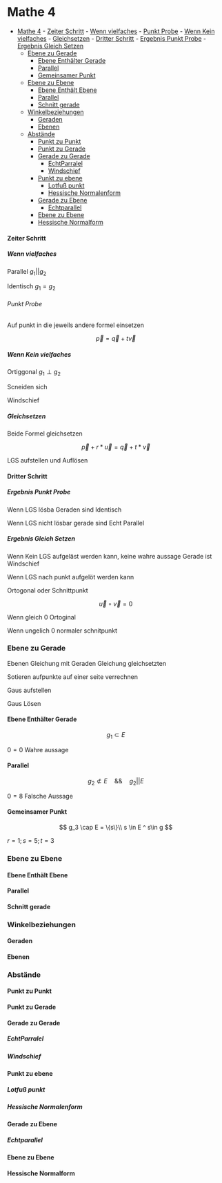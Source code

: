 # Mathe 4

<!-- @import "[TOC]" {cmd="toc" depthFrom=1 depthTo=6 orderedList=false} -->

<!-- code_chunk_output -->

- [Mathe 4](#-mathe-4-)
      - [Zeiter Schritt](#-zeiter-schritt-)
        - [Wenn vielfaches](#-wenn-vielfaches-)
          - [Punkt Probe](#-punkt-probe-)
        - [Wenn Kein vielfaches](#-wenn-kein-vielfaches-)
        - [Gleichsetzen](#-gleichsetzen-)
      - [Dritter Schritt](#-dritter-schritt-)
        - [Ergebnis Punkt Probe](#-ergebnis-punkt-probe-)
        - [Ergebnis Gleich Setzen](#-ergebnis-gleich-setzen-)
    - [Ebene zu Gerade](#-ebene-zu-gerade-)
      - [Ebene Enthälter Gerade](#-ebene-enthälter-gerade-)
      - [Parallel](#-parallel-)
      - [Gemeinsamer Punkt](#-gemeinsamer-punkt-)
    - [Ebene zu Ebene](#-ebene-zu-ebene-)
      - [Ebene Enthält Ebene](#-ebene-enthält-ebene-)
      - [Parallel](#-parallel--)
      - [Schnitt gerade](#-schnitt-gerade-)
    - [Winkelbeziehungen](#-winkelbeziehungen-)
      - [Geraden](#-geraden-)
      - [Ebenen](#-ebenen-)
    - [Abstände](#-abstände-)
      - [Punkt zu Punkt](#-punkt-zu-punkt-)
      - [Punkt zu Gerade](#-punkt-zu-gerade-)
      - [Gerade zu Gerade](#-gerade-zu-gerade-)
        - [EchtParralel](#-echtparralel-)
        - [Windschief](#-windschief-)
      - [Punkt zu ebene](#-punkt-zu-ebene-)
        - [Lotfuß punkt](#-lotfuß-punkt-)
        - [Hessische Normalenform](#-hessische-normalenform-)
      - [Gerade zu Ebene](#-gerade-zu-ebene-)
        - [Echtparallel](#-echtparallel-)
      - [Ebene zu Ebene](#-ebene-zu-ebene--1)
      - [Hessische Normalform](#-hessische-normalform-)

<!-- /code_chunk_output -->
<!-- 
## Vektoren

Vektor

Ein in Pfeilen angegebene Richtung oder Verbindungsweg zwischen zwei punkten

die Pfeile parallel, gleich orientiert und gleich lang sind

### Darstellung

#### Schreibweise

immer mit Pfeil über dem Buchstaben nach rechts

$$
\vec{a}\\
$$

Die Großbuchstaben geben hierbei Punkte an

$$
\vec{AB}\\
$$

#### Direktere darstellung

Definition durch die x,y und z werte
$$
\vec{a}=(x|y|z)\\
oder \\
\vec{a}=\begin{pmatrix}
X\\
Y\\
Z
\end{pmatrix}
$$

definition durch x,y Werte

$$
\vec{AB}\\
A=(1;1)\\
b=(2;2)\\
$$

Länge und richhtung

$$
\vec{a}=(2;45°)
$$

### betrang/ länge berechnen von Vector

$$
\vert \vec{a} \vert =\sqrt{{a_1}^2+{a_2}^2...}
$$

### Winkel Zwischen Zwei Vectoren Berechnen

$$
\cos(\varphi)=\frac{a_1*b_1+a_2*b_2 ...}{\vert \vec{a}\vert* \vert \vec{b}\vert}
$$

### Umrechnung

#### zwei Punnkten zu x,y Richtung

$$
A(a_1|a_1)\\
B(b_2|b_2)
$$

$$
\vec{v}=\begin{pmatrix}
  v_x\\
  v_y
\end{pmatrix}=\begin{pmatrix}
  b_1-a_1\\
  b_2-a_2
\end{pmatrix}
$$

#### x,y Richtung zu Länge und winkel

$$
\vec{v}=(\vert\vec{v}\vert;a)
$$

$$
\vert\vec{v}\vert =\sqrt{{v_x}^2+{v_y}^2}
$$

$$
a=\tan^{-1}(\frac{v_y}{v_x})
$$

#### Länge und winkel zu x,y Richtung

$$
\vec{v}=\begin{pmatrix}
  v_x\\
  v_y
\end{pmatrix}
$$

$$
v_x=\vert\vec{v}\vert *\cos(a)\\
v_y=\vert\vec{v}\vert *\sin(a)\\
$$

#### zu x,y Richtung zu zwei Punnkten

benötigt eine vorgegebenen punkt

$$
A(a_1|a_2)
$$

$$
\begin{pmatrix}
  b_1\\
  b_2
\end{pmatrix} =\begin{pmatrix}
  a_1-v_x\\
  a_2-v_y
\end{pmatrix}
$$

$$
B(b_1|b_2)
$$
### Rechnen mit Vectoren

#### Addition und Substraktion

beliebigerweiterbar

$$
\vec{a}+\vec{b}=\begin{pmatrix}
  a_x\\
  a_y\\
  a_z
\end{pmatrix}+\begin{pmatrix}
  b_x\\
  b_y\\
  b_z
\end{pmatrix}=\begin{pmatrix}
  a_x+b_x\\
  a_y+b_y\\
  a_z+b_z
\end{pmatrix}
$$

$$
\vec{a}-\vec{b}=\begin{pmatrix}
  a_x\\
  a_y\\
  a_z
\end{pmatrix}-\begin{pmatrix}
  b_x\\
  b_y\\
  b_z
\end{pmatrix}=\begin{pmatrix}
  a_x-b_x\\
  a_y-b_y\\
  a_z-b_z
\end{pmatrix}
$$

#### Rechengesetze

kommutativgesetz

$$
\vec{a}+\vec{b}=\vec{b}+\vec{a}
$$

Assoziativgesetz

$$
(\vec{a}+\vec{b})+\vec{c}=\vec{a}+(\vec{b}+\vec{c})
$$

Existenz eines neutralen Elemntes

$$
\vec{a}+\vec{0}=\vec{b}
$$

Existenz inverser Elemente

$$
\vec{a}+(-\vec{a})=\vec{0}
$$

#### Skalar multiplkation

multiplikation eines vectors mit einer reellen zahl (Skalar)

$$
\lambda*\vec{a}=\lambda*\begin{pmatrix}
  a_x\\
  a_y\\
  a_z
\end{pmatrix}=\begin{pmatrix}
  \lambda*a_x\\
  \lambda*a_y\\
  \lambda*a_z
\end{pmatrix}
$$

---

$$
\lambda =0\\
\lambda*\vec{v}=0*\vec{v}=\vec{0}=\begin{pmatrix}
 0\\
 0\\
0
\end{pmatrix}
$$

---

$$
\vec{v} =\vec{0}\\\
\\
\lambda\vec{v} =\lambda*\vec{0}=\vec{0}
$$

---

$$
\vec{v}\neq\vec{0} \And \lambda \neq 0 \\\
\\
\begin{align*}
  \lambda>0& \implies\lambda\vec{v}\uparrow\uparrow\vec{v}\\
  \lambda<0&\implies\lambda\vec{v}\uparrow\downarrow\vec{v}\\
  \lambda\in\mathbb{R}&\implies\lambda\vec{v}||\vec{v}\\
  |\lambda*\vec{v}|&=|\lambda|*|\vec{v}|
\end{align*}
$$

---

$$
\lambda,\mu =\text{Skalare}\\\ \\
\begin{align*}
a)& \quad \lambda*(\mu*\vec{v})=(\lambda*\mu)*\vec{v} \\
b)& \quad (\lambda+\mu)*\vec{v} =\lambda\vec{v}+\mu\vec{v}\\
C)&\quad 1*\vec{v}=\vec{v}\\
\end{align*}
$$

### Vektor typen

#### Einheitsverktor

Ein vector mit der länge 1

$$
\begin{align*}
\vec{a}^0&=\frac{1}{|\vec{a}|}*\vec{a}\\
&=\frac{1}{5}*\begin{pmatrix}3\\-4\end{pmatrix} \\
&=\begin{pmatrix}
  \frac{3}{5}\\
  \frac{4}{5}
\end{pmatrix}
\end{align*}
$$

#### Gegensvektor

Gleicher vektor aber in die entgegen gesetzte richtung

$$
\vec{a}\rightarrow-\vec{a}
$$

#### Ortsvektor

Beginnt immer am koordinaten ursprung und hat ein ende an einem punkt

#### Skalar

eine Relelle zahl

### Kollineare und Komplanare Vektoren

Wenn etwas kollinear oder komplanar ist bedeutet das es auch Linear abhänig wen es nicht das 

#### Kollinear

Ein vektor ist kolinear zu einem Vektor wenn er zu diesem auf irgendwie parallel zueinander sind,  die richtung in die sie verlaufen spielt keine rolle

wenn ein vektor parallel zu einem andern ist ist er durch ein vielfaches des anderen vektores darstellbar so kann man feststellen ob diesen linear abhänigsind oder nicht

$$
\vec{b}=k*\vec{a}\\
\begin{pmatrix}2\\1\end{pmatrix}=k*\begin{pmatrix}4\\2\end{pmatrix} \\
\begin{align*}\\
I_x:&2=k*4 \implies &k_1=\frac{1}{2}\\
II_y:&1=k*2 \implies& k_2=\frac{1}{2}\\
\end{align*}
\\
k_1=k_2\\
\implies \text{linear Abhänig}
$$

---

$$
\vec{c}=k*\vec{a}\\
\begin{pmatrix}4\\4\end{pmatrix}=k*\begin{pmatrix}4\\2\end{pmatrix} \\\
\\
\begin{align*}
I_x:&4=k*4 \implies &k_1=1\\
II_y:&4=k*2 \implies& k_2=2\\
\end{align*}
\\
k_1 \neq k_2\\
\implies \text{linear unabhänig}
$$

$$
\vec{a}\parallel\vec{b}\\
\vec{a}\nparallel\vec{c}
$$
#### Komplanar

erst in drei deminsionalen raum relevant

Ein vektor ist Komplanar zu einem anderen vektor wenn die vektoren zusamen eine ebene aufspannen sie müssen dafür nicht umbedinkt parallel sein oder in die gleiche richtung verlaufen

$$
\vec{c}=r*\vec{a}+s*\vec{b}\\
\vec{a}=\begin{pmatrix}2\\3\\4\end{pmatrix};
\vec{b}=\begin{pmatrix}4\\5\\6\end{pmatrix};
\vec{c}=\begin{pmatrix}1\\5\\3\end{pmatrix}
$$

$$
\begin{align*}
I_x:&1 =2r+4s \\
II_y:& 2=3r+5s\\
III_z:& 3=4r+6s\\
\end{align*}
$$

$$
\begin{align*}
&I_x :&  1 &=2r+4s & |&-4s\\
& & 1-4s&=2r & |& :2 \\
&I_x':&\frac{1}{2}-2s&=r&&&
\end{align*}
$$

$$
\begin{align*}
&r \text{ in } II :& 2  &=3(\frac{	1}{2}-2s)+5s & & \\
& & 2  &=\frac{3}{2}-6s+5s & |&-\frac{3}{2} \\
& & \frac{1}{2}  &=-s & |&*(-1) \\
& &  s &=-\frac{1}{2} & & \\
%& &   &= & |& \\
\end{align*}
$$

$$
\begin{align*}
&s \text{ in } I_x': & \frac{1}{2}-2*(-\frac{1}{2})  &=r & & \\
& & \frac{3}{2}  &=t & & \\
%& &   &= & |& \\
\end{align*}
$$

probe

$$
3=4*\frac{3}{2} +6*(-\frac{1}{2})\\
3=3 \\
\implies \text{ Die Vektoren sind Linear abhänig}
$$

### Basisverktoren

$$
\vec{e_1}=\begin{pmatrix}1\\0\\0\end{pmatrix};
\vec{e_2}=\begin{pmatrix}0\\1\\0\end{pmatrix};
\vec{e_3}=\begin{pmatrix}0\\0\\1\end{pmatrix};
$$

Aus diesen kann man jeden vektor bilden

$$
\vec{a} =
x*\begin{pmatrix}1\\0\\0\end{pmatrix}+
y*\begin{pmatrix}0\\1\\0\end{pmatrix}+
z*\begin{pmatrix}0\\0\\1\end{pmatrix}
$$

### Skalar produkt
 
immer eine zahl

$$
\vec{a}\circ\vec{b} \quad \LARGE \rightarrow \normalsize \quad a_x*b_x+a_y*b_y \\
\vec{a}\circ\vec{b} \quad \LARGE \rightarrow \normalsize \quad a_x*b_x+a_y*b_y+a_z*b_z
$$

$$
\cos \varphi = \frac{\vec{a}\circ\vec{b}}{|\vec{a}|*|\vec{b}|}
$$

Bei
nötig da eine betrag nie negativ sein kann oder auch ein Volumen bei der spat Berechnung
$$
|\vec{a} \circ \vec{b}| \\
|\text{skalar}| \\
\text{skalar} * \text{skalar}
$$

### Kreuzprodukt

Nur in $\mathbb{R}^3$
Ergebnis Vektor steht Ortogonal(senkrech) auf $\vec{a}$ und $\vec{b}$

$$
\vec{c}=\vec{a} \times \vec{b}
$$

#### rechte hand regel

richting nach rechter hand regel

Pistolen hand und mittel finger 90° zur handfläche

bsp.:
daumen ist ist richtung von $\vec{a}$
zeigefinger ist ist richtung von $\vec{b}$
mittelfinger ist ist richtung von $\vec{c}$

#### betrag

betrag von $\vec{a}\times\vec{b}$ ist die fläche des parallelograms zwischen $\vec{a}$ und $\vec{b}$

$$
A= |\vec{a}\times\vec{b}| = |\vec{a}|*|\vec{b}|*\sin(\alpha)
$$

#### Rechenregeln

$$
\begin{align*}
\vec{a}\times\vec{b} &= -(\vec{a}\times\vec{b}) \\
\lambda(\vec{a}\times\vec{b}) &= (\lambda\vec{a})\times \vec{b} = \vec{a} \times (\lambda\vec{b}) \\ 
(\vec{a}\times\vec{b})\times\vec{c}  &= \vec{a}\times\vec{b}+\vec{b}\times\vec{c}\\
\vec{a}\times\vec{b} &=  \vec{0} \to \text{Prüfung auf lineare abhänigkeit}
\end{align*} \\
$$

#### rechnen

$$
\vec{a_1}=\begin{pmatrix}a_1\\a_2\\a_3\end{pmatrix};
\vec{b_2}=\begin{pmatrix}b_1\\b_2\\b_3\end{pmatrix}; \vec{a},\vec{b}\in \mathbb{R}^3
$$

1. Es werden die beiden Vektoren jeweils nochmal unter sich selbst Geschieben
2. Oberste und unterste wegstreichen
3. die blaunen vektoren mit dem gegenüberliegenden aber eins weiterunterliegenenn kreuzen
4. die letzten (grün) werden nicht mehr gekreuzt

$$
\vec{a}\times\vec{b}=
\begin{pmatrix}a_1\\a_2\\a_3\end{pmatrix}\times\begin{pmatrix}b_1\\b_2\\b_3\end{pmatrix} =
\begin{align*}
&\begin{pmatrix}\cancel{a_1}\\ \textcolor{blue}{a_2}\\ \textcolor{blue}{a_3}\end{pmatrix}\begin{pmatrix}{\cancel{b_1}}\\\textcolor{blue}b{_2}\\\textcolor{blue}{b_3}\end{pmatrix}\\
&\begin{pmatrix}\textcolor{blue}{a_1}\\\textcolor{green}{a_2}\\\cancel{a_3}\end{pmatrix}\begin{pmatrix} \textcolor{blue}{b_1}\\ \textcolor{green}{b_2}\\\cancel{b_3}\end{pmatrix}
\end{align*}=
$$
$$
\begin{align*}
&\begin{pmatrix}\cancel{a_1}\\ \textcolor{blue}{a_2}\searrow b_3\\ \textcolor{blue}{a_3}\searrow b_1\end{pmatrix}\begin{pmatrix}{\cancel{b_1}}\\ a_1\swarrow \textcolor{blue}b{_2}\\ a_2\swarrow \textcolor{blue}{b_3}\end{pmatrix}\\
&\begin{pmatrix}\textcolor{blue}{a_1}\searrow b_2\\\textcolor{green}{a_2}\\\cancel{a_3}\end{pmatrix}\begin{pmatrix} a_2\swarrow \textcolor{blue}{b_1}\\ \textcolor{green}{b_2}\\\cancel{b_3}\end{pmatrix}
\end{align*}
= \begin{pmatrix}a_2*b_3-b_2*a_1\\a_3*b_1-b_3*a_2\\a_1*b_3-b_1*a_2\end{pmatrix} = \begin{pmatrix}c_1\\c_2\\c_3\end{pmatrix}
$$

#### Fläche
##### Fläche Parallelogramm

$$
A_\# = |\vec{a}\times\vec{b}|
$$

##### Fläche Dreiceck

$$
A_\triangle = \frac{1}{2} *|\vec{a}\times\vec{b}|
$$

#### Vloumen

##### Spat

$$
V_{spat} = |(\vec{a}\times\vec{b})\circ\vec{c}|
$$

Wenn =0 sind die Vektoren linear abhängig

##### Prisma

$$
V = \frac{1}{2}|(\vec{a}\times\vec{b})\circ\vec{c}|
$$

##### 4-Seitige Pyramide

$$
V = \frac{1}{3}|(\vec{a}\times\vec{b})\circ\vec{c}|
$$

##### Tetraeder 3-Seitige Pyramide

$$
V = \frac{1}{6}|(\vec{a}\times\vec{b})\circ\vec{c}|
$$

## Geraden

Standart Darstellung 
$$
\vec{x}=\vec{p}+\lambda*\vec{u} \\
$$

gerade wird durch 2 punkte festgelegt
### Aufstellen
$$
P=(1,2,3) \\
Q=(3,2,1) \\\
\\
\vec{x}=\vec{p}+\lambda*\vec{u} \\\
\\
\vec{p}=\begin{pmatrix}P_x\\ P_y\\ P_z\end{pmatrix}-\begin{pmatrix}0\\0\\0\end{pmatrix} =\begin{pmatrix}1\\ 2\\3\end{pmatrix}\\
\vec{u} = \begin{pmatrix}Q_x\\ Q_y\\ Q_z\end{pmatrix}-\begin{pmatrix}P_x\\ P_y\\ P_z\end{pmatrix}=\begin{pmatrix}2\\ 0\\-2\end{pmatrix} \\
\vec{x}=\begin{pmatrix}1\\ 2\\ 3\end{pmatrix}+\lambda*\begin{pmatrix}2\\ 0\\ -2\end{pmatrix} \\
$$

### prüfen ob ein punkt auf der geraden liegt

Der punkt wird als x eingesetzt und nur wenn alle drei Ergebnisse gleich sind ist der punkt auf der grade

$$
\vec{a}=\begin{pmatrix}
  0\\-1\\10
\end{pmatrix}; \qquad \vec{x}=\begin{pmatrix}3\\2\\1\end{pmatrix}+s*\begin{pmatrix}-1\\-1\\3\end{pmatrix}
$$

$$
\begin{rcases}
  0&=3-5 &\implies s=3\\
  -1&=2-5 &\implies s=3 \\
  10 &=1+3s &\implies s=3
\end{rcases}
= \qquad;A\in g
$$

### Durch stoß punkt

in der regel auf einer koordinaten eben

$$
\begin{rcases}
  S(s_1|s_2|s_3)\\
  x_1; x_2 : s_3 =0
\end{rcases}
\implies \vec{s}=\begin{pmatrix}s_1\\s_2\\0\end{pmatrix}
\qquad s_1,s_2 \in \mathbb{R}
$$

$$
\begin{pmatrix}s_1\\s_2\\0\end{pmatrix}=\begin{pmatrix}2\\-1\\2\end{pmatrix}+t*\begin{pmatrix}-2\\6\\4\end{pmatrix} \begin{matrix}
  \\
  \\
  \implies III: 0=2+4t \implies t=-0,5
\end{matrix}
$$
$$
t \text{ in } I : s_1 = 2-0,5-(-2) \implies s_1=3\\
t \text{ in } II : s_2 = -1+6*(-0,5) \implies s_2 = -4 \\
\implies S(3|-4|0)
$$

<!-- ### mit Varable -->
<!--
### Koordinaten gleichung

auch Paramterfreie darstellung

$$
x_2 =mx_1+t
$$

## Parameter From

$$
\vec{x}=\begin{pmatrix}x_1\\x_2\end{pmatrix}=\begin{pmatrix}a_1\\a_2\end{pmatrix}+\lambda*\begin{pmatrix}1\\ m\end{pmatrix}; \qquad\lambda\in\mathbb{R} \\\
oder\\
\vec{x}=\begin{pmatrix}x\\ y\end{pmatrix}=\begin{pmatrix}x\\ mx+t\end{pmatrix}+\lambda*\begin{pmatrix}0\\ t\end{pmatrix}; \qquad x\in\mathbb{R}
$$

### Normalen Form

$$
\vec{n}\circ\vec{x}=\vec{n}\circ\vec{a} \Leftrightarrow \vec{n}\circ (\vec{x}-\vec{a})=0
$$

$\vec{n}$ erhält man indem zwei koordinaten von $\vec{u}$ miteindander vertauscht werden und eine koordinaten von den getaischenten mit -1 multipliziert

Am besten immer daruf schauen das man alles postiv hat

$$
\mathbb{R}^2: \vec{u}=\begin{pmatrix} u_1\\u_2\end{pmatrix} \implies\vec{n}=\begin{pmatrix} u_2\\-u_1\end{pmatrix}
$$

in $\mathbb{R}^3$ wird noch eine variable gleich null gesetzt

$$
\vec{u}=\begin{pmatrix} u_1\\u_2\\u_3\end{pmatrix} \implies \vec{n}=\begin{pmatrix} 0\\-u_3\\u_2 \end{pmatrix} \text{Auch anderst möglich z.b. } \begin{pmatrix} u_2\\-u_1\\0\end{pmatrix}
$$

### Umrechnung $\mathbb{R}^2$


#### Parameterform in Normalenform

$$
g: \vec{x}=\begin{pmatrix}2\\-1\end{pmatrix}+\lambda*\begin{pmatrix}-2\\4\end{pmatrix}, \qquad \lambda \in \mathbb{R}\\
\text{Tausch von u durchführen }\\
\implies \vec{n}=\begin{pmatrix}4\\2\end{pmatrix}
$$

$$
\text{werte In} \\
 \vec{n} \circ (\vec{x}-\vec{a})=0 \\
 \text{Eeinseten} \\
\begin{pmatrix}4\\2\end{pmatrix} \circ (\vec{x}-\begin{pmatrix}2\\-1\end{pmatrix})=0 \\
\text{Klammer auflösen}\\
\begin{pmatrix}4\\2\end{pmatrix}\circ \vec{x}-\begin{pmatrix}4\\2\end{pmatrix}\circ\begin{pmatrix}2\\-1\end{pmatrix} =0\\
\text{Vektorprodukt auflösen}\\
\begin{pmatrix}4\\2\end{pmatrix}\circ \begin{pmatrix}x_1\\ x_2\end{pmatrix} -6 =0
$$

#### Normalenform in koordinatenform

$$
\begin{align*}
g: \begin{pmatrix}4\\2\end{pmatrix}\circ \begin{pmatrix}x_1\\ x_2\end{pmatrix} -6 &=0\\
\text{Funktionen auf stellen durch}& \text{ ausschreiben des Vektorprodukts}\\
4x_1+2x_2-6 &=0 \\
\text{ mit } x_1=x &\text{ und } x_2 =y\\
4x+2y-6 &=0\\
\implies g : y&=-2x+3
\end{align*}
$$

#### koordinatenform in normalenform

Vektor produkt zurück schreiben

$$
\begin{align*}
 \textcolor{orange}{4}x+ \textcolor{orange}{2}y-6&=0\\
\text{ mit } x_1=x &\text{ und } x_2 =y\\
 \implies \begin{pmatrix} \textcolor{orange}{4}\\ \textcolor{orange}{2}\end{pmatrix}\circ \begin{pmatrix}x_1\\ x_2\end{pmatrix} -6 &=0
\end{align*}
$$

#### Normalenform in Paramterform

Komplexeste

Aufpunkt ermitteln :

$$
\vec{n}\circ\vec{x}-b = 0 \\
\underbrace{\begin{pmatrix}4\\2\end{pmatrix}\circ\begin{pmatrix}x_1\\x_2\end{pmatrix}}_{\vec{n}\circ\vec{x}}-\underbrace{6}_{\vec{n}\circ\vec{a}}=0 \\
\implies \vec{n}  \circ \vec{a}=6 \\
\implies \begin{pmatrix}4\\2\end{pmatrix} \circ \begin{pmatrix}a_1\\a_2\end{pmatrix} =6\\
\text{eine Stelle Kann frei gewählt werden}\\
a_1 = 2\\
\implies 4*2+2a_2 =6 \\
a_2 =-1\\
\vec{a}=\begin{pmatrix}2\\-1\end{pmatrix}
$$

Richtingsvektor ermitteln:

$$
\vec{u} \perp\vec{n}; \qquad \vec{n}=\begin{pmatrix}4\\2\end{pmatrix} \quad \implies \vec{u}\circ\vec{n} =0 \\
\text{Tausch trick verwenden} \\
\vec{u}=\begin{pmatrix}-2\\4\end{pmatrix}\\
\implies g: \vec{x}=\begin{pmatrix}2\\-2\end{pmatrix}+\lambda*\begin{pmatrix}-2\\4\end{pmatrix} \qquad ;\lambda \in \mathbb{R}
$$

#### parameter in koordianten

#### Koordinaten in Parameter

## Ebenen

Wird durch drei punkte eindeutig definiert

die Verbindungsvektoren sind $\vec{AU},\vec{AV},\vec{VU}$ sind komplanar, je zwei sind nicht kollinear

Der  punkt x, vektor $\vec{AX}$ wird aus der linear kombination der vekoren $\vec{u}\text{ und }\vec{v}$ dargestellt

Punnkt richtiungs gleichung

$$
E: \vec{x}=\vec{a}+\lambda*\vec{u}+\mu*\vec{v}\qquad mit \quad \lambda,\mu\in\mathbb{R}
$$

Drei punkte Gleichung

$$
E:\vec{x}=\vec{a}+\lambda*(\vec{u}-\vec{a})+\mu *(\vec{v}-\vec{a}) \qquad mit \quad \lambda,\mu\in\mathbb{R}
$$

$\vec{u}$ und $\vec{v}$ müssen linear unabhänig sein für eine eindeute Ebenengleichung

### Parameterform

$$
E: \vec{x}=\vec{a}+\lambda*\vec{u}+\mu*\vec{v}\qquad mit \quad \lambda,\mu\in\mathbb{R}
$$

### Normalenform

$$
E: \vec{n}\circ\vec{x}=\vec{b}\circ \vec{a} \\\
\\
E: \vec{n}\circ(\vec{c}-\vec{a})=0
$$

### Koordinaten form

Ebenen lassen sich durch die gleichung

$$
a*x_1+b*x_2+c*x_3=d
$$

paramterfrei beschrieben

### Umrechnung

#### Parameter zu normalenform
$$
\vec{x} =\begin{pmatrix}3\\2\\1\end{pmatrix}+s\begin{pmatrix}2\\6\\-7\end{pmatrix}+t\begin{pmatrix}2\\2\\-6\end{pmatrix} \\
\vec{u}=\begin{pmatrix}2\\6\\ -7\end{pmatrix} \qquad \vec{v}=\begin{pmatrix}2\\2\\-6\end{pmatrix}
$$

1. NormalenVektor

Ortigonalen Vektor $\vec{n}$ zur den vektoren $\vec{u}$ und $\vec{v}$ mit dem kreuzprodukt erstellen

$$
\textcolor{green}{\vec{n}=\vec{u}\times\vec{v}} = \begin{pmatrix}2\\6\\-7\end{pmatrix}\times\begin{pmatrix}2\\2\\-6\end{pmatrix}=\begin{pmatrix}-1\\-2\\-2\end{pmatrix}
$$

$$
\textcolor{green}{\vec{n}\circ\vec{x}=\vec{n}\circ\vec{a}} \implies \begin{pmatrix}-1\\-2\\-2\end{pmatrix}\circ\vec{x}= \underbrace{ \begin{pmatrix}-1\\-2\\-2\end{pmatrix}\circ\begin{pmatrix}3\\2\\1\end{pmatrix}}_{-9}
$$

2. Normalengleiung

$$
\begin{pmatrix}-1\\-2\\-2\end{pmatrix} \circ\vec{x}=-9
$$

#### Normalenform in Koordinateform

$$
\begin{pmatrix}-1\\-2\\-2\end{pmatrix}\circ\vec{x}=-9\\
\begin{pmatrix}-1\\-2\\-2\end{pmatrix}\circ\begin{pmatrix}x_1\\x_2\\x_3\end{pmatrix}=-9
$$

vektorprodukt auflösen

Koordinaten gelchung:
$$
-x_1-2x_2-2s_3=-9
$$

#### Parameterform zu Koordinatenform

$$
\begin{pmatrix}x_1\\x_2\\x_3\end{pmatrix}=\begin{pmatrix}0\\0\\10\end{pmatrix}+s\begin{pmatrix}1\\0\\-2\end{pmatrix}+t\begin{pmatrix}0\\1\\4\end{pmatrix} \qquad s,t\in\mathbb{R}
$$

umrechnung

$$
\vec{x}=\begin{pmatrix}x_1\\x_2\\x_3\end{pmatrix}=\begin{pmatrix}
0+s+0t\\
0+0s+t\\
10-2s+4t
\end{pmatrix}\implies\begin{matrix}x_1&=&s&\\x_2&=&t&\\x_3&=&10&-2s+4t\end{matrix}
$$

$s$ und $t$ in $x_3$ einsetzen

$$
x_3=10-2x_1+4x_2\\
\implies 2x_1-4x_2+x_3 = 10
$$

#### Koordinatenform zu Parameterform

##### Methode 1

$$
E: x_1+2x_2+2s_3=9 \\
x_1= x,\qquad x_2=y,\qquad x_3=z \\
\text{Nach x auflösen}\\
x_1=\quad x=9-2y-2z
$$

$$
\vec{x}=\begin{pmatrix*}
x_1\\x_2\\x_3
\end{pmatrix*}=\left(\begin{array}{}9\\0\\0\end{array}
\begin{array}{}-2y\\y\\0\end{array}
\begin{array}{}-2z\\0\\z\end{array}
\right) =
$$

$$
\vec{x}=
\begin{pmatrix}
  9\\0\\0
\end{pmatrix}+y\begin{pmatrix}
  -2\\0\\0
\end{pmatrix}+z\begin{pmatrix}
  -2\\0\\1
\end{pmatrix} \qquad x,y\in \mathbb{R}
$$
##### Methode 2

Über Koordinaten gleichung

$$
E: x_1+2x_2+2s_3=9
$$

$$
\vec{p}=\begin{pmatrix}
  p_1\\p_2\\p_3
\end{pmatrix} \text{Frei wählen}
$$

Trick: 1 und 2 =0 setzen und drei ausrechnechen

$$
p_1=0,\quad p_2=0\\
p_1+2p_2+2p_3=9 \\
p_3=9 \\
\\
\vec{p}=\begin{pmatrix}
  9\\0\\0
\end{pmatrix} \in E
$$

n bestimmen

$$
\begin{align*}  
\vec{n}\circ\vec{x}&=\vec{n}\circ\vec{p} \\
n_1*x_1+n_2*x_2+n_3*x_3 &= \vec{n}\circ\vec{p} \\
1*x_1+2*x_2+2*x_3 &= 9
\end{align*}
$$
$$
\vec{n}=
\begin{pmatrix*}
1\\2\\2  
\end{pmatrix*}
$$

richttungsvektoren bestimmen

Tausch und minus trick eine 0 setzen

$$
\vec{n}=\begin{pmatrix*}1\\2\\2\end{pmatrix*} \implies\vec{u}=\begin{pmatrix*}-2\\1\\0\end{pmatrix*};\vec{v}=\begin{pmatrix*}-2\\0\\1\end{pmatrix*}
$$

$$
E:\vec{x}=\begin{pmatrix*}
  9\\0\\0
\end{pmatrix*}+\lambda\begin{pmatrix*}
  -2\\1\\0
\end{pmatrix*}+\mu\begin{pmatrix*}
  -2\\0\\1
\end{pmatrix*}\qquad, \lambda,\mu \in \mathbb{R}
$$

#### Koordinateform in Normalenform

$$
E: x_1+2x_2+2s_3=9
$$

$$
\vec{p}=\begin{pmatrix}
  p_1\\p_2\\p_3
\end{pmatrix} \text{Frei wählen}
$$

Trick: 1 und 2 =0 setzen und drei ausrechnechen

$$
p_1=0,\quad p_2=0\\
p_1+2p_2+2p_3=9 \\
p_3=9 \\
\\
\vec{p}=\begin{pmatrix}
  9\\0\\0
\end{pmatrix} \in E
$$

n bestimmen

$$
\begin{align*}  
\vec{n}\circ\vec{x}&=\vec{n}\circ\vec{p} \\
n_1*x_1+n_2*x_2+n_3*x_3 &= \vec{n}\circ\vec{p} \\
1*x_1+2*x_2+2*x_3 &= 9
\end{align*} \qquad
\vec{n}=
\begin{pmatrix*}
1\\2\\2  
\end{pmatrix*}
$$

$$
g:
\begin{pmatrix*}
1\\2\\2  
\end{pmatrix*} \circ \left[ \begin{pmatrix*}
  x_1\\x_2\\x_3
\end{pmatrix*} - \begin{pmatrix*}
  9\\0\\0
\end{pmatrix*}\right]=0
$$

#### Normalenform in Parameterfrom

$$
g:
\begin{pmatrix*}
1\\2\\2  
\end{pmatrix*} \circ \left[ \begin{pmatrix*}
  x_1\\x_2\\x_3
\end{pmatrix*} - \begin{pmatrix*}
  9\\0\\0
\end{pmatrix*}\right]=0
$$

Tausch und minus trick eine 0 setzen

$$
\vec{n}=\begin{pmatrix*}1\\2\\2\end{pmatrix*} \implies\vec{u}=\begin{pmatrix*}-2\\1\\0\end{pmatrix*};\vec{v}=\begin{pmatrix*}-2\\0\\1\end{pmatrix*}
$$

$$
E:\vec{x}=\begin{pmatrix*}
  9\\0\\0
\end{pmatrix*}+\lambda\begin{pmatrix*}
  -2\\1\\0
\end{pmatrix*}+\mu\begin{pmatrix*}
  -2\\0\\1
\end{pmatrix*}\qquad, \lambda,\mu \in \mathbb{R}
$$

## Lagebeziehungen

### Punkt zu Punkt

#### Abstand

Richtungs vercktor aus punkten erstellen

Betrag dessen berechnen

#### Mittelpunkt

Formel

$$
\big( \frac{a_1+b_1}{2} | \frac{a_2+b_2}{2}| \frac{a_3+b_3}{2} \big)
$$

### Geraden zu geraden

#### Erster Schritt

Prüfung auf Vielfachheit

$$
\vec{u} = k*\vec{v} \qquad k \in \mathbb{R}
$$

$$
\begin{pmatrix*}2\\1\\4\end{pmatrix*}= K\begin{pmatrix*}6\\8\\20\end{pmatrix*} \implies \begin{matrix*}
I \quad 2 =6s \implies s=\frac{1}{3}\\
II \quad 1=8s\implies s= \frac{1}{8}\\
III \quad 4=20s \implies \end{matrix*} => \text{nicht Kolinear}
$$ 

-->

#### Zeiter Schritt

##### Wenn vielfaches

Parallel $g_1||g_2$

Identisch $g_1=g_2$

###### Punkt Probe

Auf punkt in die jeweils andere formel einsetzen

$$
\vec{p}=\vec{q}+t\vec{v}
$$

##### Wenn Kein vielfaches

Ortiggonal $g_1 \perp g_2$

Scneiden sich

Windschief

##### Gleichsetzen

Beide Formel gleichsetzen

$$\vec{p}+r*\vec{u}=\vec{q}+t*\vec{v}$$

LGS aufstellen und Auflösen

#### Dritter Schritt

##### Ergebnis Punkt Probe

Wenn LGS lösba Geraden sind Identisch

Wenn LGS nicht lösbar gerade sind Echt Parallel

##### Ergebnis Gleich Setzen

Wenn Kein LGS aufgeläst werden kann, keine wahre aussage Gerade ist Windschief

Wenn LGS nach punkt aufgelöt werden kann

Ortogonal oder Schnittpunkt

$$\vec{u}\circ\vec{v}=0$$

Wenn gleich 0 Ortoginal

Wenn ungelich 0 normaler schnitpunkt

### Ebene zu Gerade

Ebenen Gleichung mit Geraden Gleichung gleichsetzten

Sotieren aufpunkte auf einer seite verrechnen

Gaus aufstellen

Gaus Lösen

#### Ebene Enthälter Gerade

$$g_1 \subset E$$

$0=0 \text{ Wahre aussage}$

#### Parallel

$$g_2 \not\subset E \quad \&\& \quad g_2 || E $$

$0=8 \text{ Falsche Aussage}$

#### Gemeinsamer Punkt

$$
g_3 \cap E = \{s\}\\
s \in E ^ s\in g
$$

$r=1; s=5; t=3$

### Ebene zu Ebene

#### Ebene Enthält Ebene

#### Parallel 

#### Schnitt gerade

### Winkelbeziehungen

#### Geraden

#### Ebenen

### Abstände

#### Punkt zu Punkt

#### Punkt zu Gerade

#### Gerade zu Gerade

##### EchtParralel

##### Windschief

#### Punkt zu ebene

##### Lotfuß punkt

##### Hessische Normalenform
#### Gerade zu Ebene

##### Echtparallel

#### Ebene zu Ebene

#### Hessische Normalform
